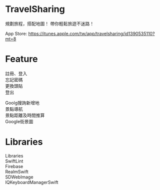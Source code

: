 # TravelSharing

規劃旅程，搭配地圖！
帶你輕鬆旅遊不迷路！

App Store: https://itunes.apple.com/tw/app/travelsharing/id1390535110?mt=8

# Feature
註冊、登入  
忘記密碼  
更換頭貼  
登出  


Goolg搜詢新增地  
景點導航   
景點距離及時間推算   
Google街景圖   

# Libraries

Libraries   
SwiftLint   
Firebase   
RealmSwift   
SDWebImage   
IQKeyboardManagerSwift  


